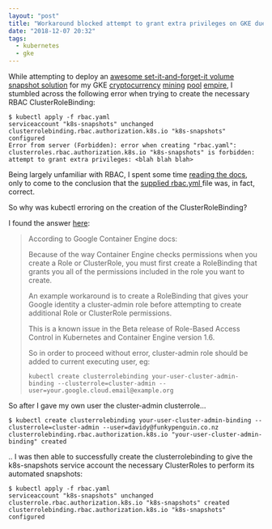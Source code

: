 ```yaml
---
layout: "post"
title: "Workaround blocked attempt to grant extra privileges on GKE due to RBAC"
date: "2018-12-07 20:32"
tags:
  - kubernetes
  - gke
---
```

While attempting to deploy an [awesome set-it-and-forget-it volume snapshot solution](https://github.com/miracle2k/k8s-snapshots) for my GKE [cryptocurrency](https://mtip.heigh-ho.funkypenguin.co.nz/) [mining](https://trtl.heigh-ho.funkypenguin.co.nz/) [pool](https://msr.heigh-ho.funkypenguin.co.nz/) [empire](https://xmr.heigh-ho.funkypenguin.co.nz/), I stumbled across the following error when trying to create the necessary RBAC ClusterRoleBinding:

```
$ kubectl apply -f rbac.yaml
serviceaccount "k8s-snapshots" unchanged
clusterrolebinding.rbac.authorization.k8s.io "k8s-snapshots" configured
Error from server (Forbidden): error when creating "rbac.yaml": clusterroles.rbac.authorization.k8s.io "k8s-snapshots" is forbidden: attempt to grant extra privileges: <blah blah blah>
```

Being largely unfamiliar with RBAC, I spent some time [reading the docs](https://kubernetes.io/docs/reference/access-authn-authz/rbac/), only to come to the conclusion that the [supplied rbac.yml ](https://github.com/miracle2k/k8s-snapshots/blob/master/rbac.yaml)file was, in fact, correct.

So why was kubectl erroring on the creation of the ClusterRoleBinding?

I found the answer [here](https://github.com/coreos/prometheus-operator/issues/357):

> According to Google Container Engine docs:
>
> Because of the way Container Engine checks permissions when you create a Role or ClusterRole, you must first create a RoleBinding that grants you all of the permissions included in the role you want to create.
>
> An example workaround is to create a RoleBinding that gives your Google identity a cluster-admin role before attempting to create additional Role or ClusterRole permissions.
>
> This is a known issue in the Beta release of Role-Based Access Control in Kubernetes and Container Engine version 1.6.
>
> So in order to proceed without error, cluster-admin role should be added to current executing user, eg:
>
> ````
> kubectl create clusterrolebinding your-user-cluster-admin-binding --clusterrole=cluster-admin --user=your.google.cloud.email@example.org
> ````

So after I gave my own user the cluster-admin clusterrole...

```
$ kubectl create clusterrolebinding your-user-cluster-admin-binding --clusterrole=cluster-admin --user=davidy@funkypenguin.co.nz
clusterrolebinding.rbac.authorization.k8s.io "your-user-cluster-admin-binding" created
```

.. I was then able to successfully create the clusterrolebinding to give the k8s-snapshots service account the necessary ClusterRoles to perform its automated snapshots:

```
$ kubectl apply -f rbac.yaml
serviceaccount "k8s-snapshots" unchanged
clusterrole.rbac.authorization.k8s.io "k8s-snapshots" created
clusterrolebinding.rbac.authorization.k8s.io "k8s-snapshots" configured
```
